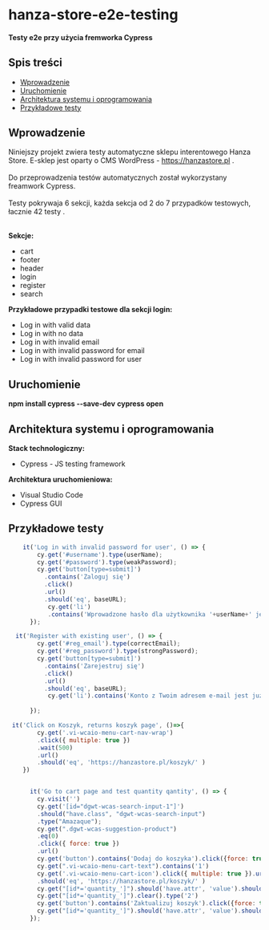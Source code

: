 # hanza-store-e2e-testing
#### Testy e2e przy użycia fremworka Cypress

## Spis treści 
* [Wprowadzenie](#wprowadzenie)
* [Uruchomienie](#uruchomienie)
* [Architektura systemu i oprogramowania](#architektura-systemu-i-oprogramowania)
* [Przykładowe testy](#Przykładowe-testy)


## Wprowadzenie 

Niniejszy projekt zwiera testy automatyczne sklepu interentowego Hanza Store. E-sklep jest oparty o CMS WordPress - https://hanzastore.pl .<br/><br/>
Do przeprowadzenia testów automatycznych został wykorzystany freamwork Cypress. <br/><br/>
Testy pokrywaja 6 sekcji, każda sekcja od 2 do 7 przypadków testowych, łacznie 42 testy . <br/><br/>

**Sekcje:**
* cart
* footer
* header
* login
* register 
* search
 
**Przykładowe przypadki testowe dla sekcji login:** 
* Log in with valid data
* Log in with no data
* Log in with invalid email
* Log in with invalid password for email
* Log in with invalid password for user

## Uruchomienie

<b>npm install cypress --save-dev</b>
<b> cypress open</b>

## Architektura systemu i oprogramowania 


**Stack technologiczny:**
* Cypress - JS testing framework

**Architektura uruchomieniowa:**
* Visual Studio Code
* Cypress GUI

## Przykładowe testy


```javascript
    it('Log in with invalid password for user', () => {
        cy.get('#username').type(userName);
        cy.get('#password').type(weakPassword);
        cy.get('button[type=submit]')
          .contains('Zaloguj się')
          .click()
          .url()
          .should('eq', baseURL);
           cy.get('li')
           .contains('Wprowadzone hasło dla użytkownika '+userName+' jest niepoprawne.');
      });

```


```javascript
  it('Register with existing user', () => {
        cy.get('#reg_email').type(correctEmail);
        cy.get('#reg_password').type(strongPassword);
        cy.get('button[type=submit]')
          .contains('Zarejestruj się')
          .click()
          .url()
          .should('eq', baseURL);
           cy.get('li').contains('Konto z Twoim adresem e-mail jest już zarejestrowane.')
  
      });
```

```javascript
 it('Click on Koszyk, returns koszyk page', ()=>{
        cy.get('.vi-wcaio-menu-cart-nav-wrap')
        .click({ multiple: true })
        .wait(500)
        .url()
        .should('eq', 'https://hanzastore.pl/koszyk/' )
    })
```

```javascript

      it('Go to cart page and test quantity qantity', () => {
        cy.visit('')
        cy.get('[id="dgwt-wcas-search-input-1"]')
        .should("have.class", "dgwt-wcas-search-input")
        .type("Amazaque");
        cy.get(".dgwt-wcas-suggestion-product")
        .eq(0)
        .click({ force: true })
        .url()
        cy.get('button').contains('Dodaj do koszyka').click({force: true})
        cy.get(".vi-wcaio-menu-cart-text").contains('1')
        cy.get('.vi-wcaio-menu-cart-icon').click({ multiple: true }).url()
        .should('eq', 'https://hanzastore.pl/koszyk/' )
        cy.get("[id*='quantity_']").should('have.attr', 'value').should('eq', '1')
        cy.get("[id*='quantity_']").clear().type('2')
        cy.get('button').contains('Zaktualizuj koszyk').click({force: true})
        cy.get("[id*='quantity_']").should('have.attr', 'value').should('eq', '2')
      });
```
